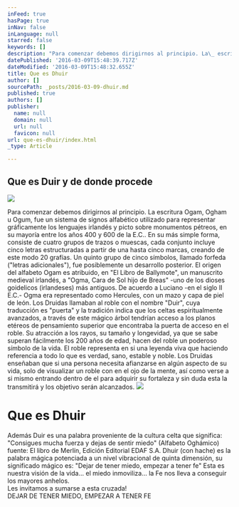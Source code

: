 ```yaml
---
inFeed: true
hasPage: true
inNav: false
inLanguage: null
starred: false
keywords: []
description: "Para comenzar debemos dirigirnos al principio. La\_ escritura\_ Ogam,\_ Ogham\_ u\_ Ogum, fue un sistema de signos alfabético utilizado para representar gráficamente los\_ lenguajes\_ irlandés\_ y\_ picto\_ sobre monumentos pétreos, en su mayoría entre los años\_ 400\_ y\_ 600\_ de la\_ E.C..\nEn su más simple forma, consiste de cuatro grupos de\_ trazos\_ o muescas, cada conjunto incluye cinco\_ letras\_ estructuradas a partir de una hasta cinco marcas, creando de este modo 20 grafías. Un quinto grupo de cinco símbolos, llamado\_ forfeda\_ (\"letras adicionales\"), fue posiblemente un desarrollo posterior.\nEl origen del alfabeto Ogam es atribuido, en “El Libro de Ballymote”, un manuscrito medieval irlandés, a “Ogma, Cara de Sol hijo de Breas” -uno de los dioses goidelicos (irlandeses) más antiguos. De acuerdo a\_Luciano\_-en el siglo II E.C.- Ogma era representado como Hercules, con un mazo y capa de piel de león.\n\nLos Druidas llamaban al roble con el nombre “Duir”,\_cuya traducción es “puerta” y la tradición indica que los celtas espiritualmente avanzados, a través de este\_mágico árbol\_tendrían acceso a los planos etéreos de pensamiento superior que encontraba la puerta de acceso en el roble. \n\nSu atracción a los rayos, su tamaño y\_longevidad, ya que se sabe superan fácilmente los 200 años de edad, hacen del roble un poderoso símbolo de la vida. El\_roble representa en si una leyenda\_viva que haciendo referencia a todo lo que es verdad, sano, estable y noble.\nLos\_Druidas\_enseñaban que si una persona necesita afianzarse en algún aspecto de su vida, solo de visualizar un roble con en el ojo de la mente, así como verse a si mismo entrando dentro de el para adquirir su fortaleza y sin duda esta la transmitirá y los objetivo serán alcanzados."
datePublished: '2016-03-09T15:48:39.717Z'
dateModified: '2016-03-09T15:48:32.655Z'
title: Que es Dhuir
author: []
sourcePath: _posts/2016-03-09-dhuir.md
published: true
authors: []
publisher:
  name: null
  domain: null
  url: null
  favicon: null
url: que-es-dhuir/index.html
_type: Article

---
```

## Que es Duir y de donde procede
![](https://s3-us-west-2.amazonaws.com/the-grid-img/p/d83f298cf8a206d45c40a4857106e85667cbb8aa.jpg)

Para comenzar debemos dirigirnos al principio. La  escritura  Ogam,  Ogham  u  Ogum, fue un sistema de signos alfabético utilizado para representar gráficamente los  lenguajes  irlandés  y  picto  sobre monumentos pétreos, en su mayoría entre los años  400  y  600  de la  E.C..
En su más simple forma, consiste de cuatro grupos de  trazos  o muescas, cada conjunto incluye cinco  letras  estructuradas a partir de una hasta cinco marcas, creando de este modo 20 grafías. Un quinto grupo de cinco símbolos, llamado  forfeda  ("letras adicionales"), fue posiblemente un desarrollo posterior.
El origen del alfabeto Ogam es atribuido, en "El Libro de Ballymote", un manuscrito medieval irlandés, a "Ogma, Cara de Sol hijo de Breas" -uno de los dioses goidelicos (irlandeses) más antiguos. De acuerdo a Luciano -en el siglo II E.C.- Ogma era representado como Hercules, con un mazo y capa de piel de león.
Los Druidas llamaban al roble con el nombre "Duir", cuya traducción es "puerta" y la tradición indica que los celtas espiritualmente avanzados, a través de este mágico árbol tendrían acceso a los planos etéreos de pensamiento superior que encontraba la puerta de acceso en el roble. 
Su atracción a los rayos, su tamaño y longevidad, ya que se sabe superan fácilmente los 200 años de edad, hacen del roble un poderoso símbolo de la vida. El roble representa en si una leyenda viva que haciendo referencia a todo lo que es verdad, sano, estable y noble.
Los Druidas enseñaban que si una persona necesita afianzarse en algún aspecto de su vida, solo de visualizar un roble con en el ojo de la mente, así como verse a si mismo entrando dentro de el para adquirir su fortaleza y sin duda esta la transmitirá y los objetivo serán alcanzados.
![](https://s3-us-west-2.amazonaws.com/the-grid-img/p/3ff89f92ae9ccfed1d5c0f5b3423eeff6a75bc41.jpg)

# Que es Dhuir

Además Duir es una palabra proveniente de la cultura celta que significa: "Consigues mucha fuerza y dejas de sentir miedo" (Alfabeto Oghámico) fuente: El libro de Merlín, Edición Editorial EDAF S.A.
Dhuir (con hache) es la palabra mágica potenciada a un nivel vibracional de quinta dimensión, su significado mágico es: "Dejar de tener miedo, empezar a tener fe" Esta es nuestra visión de la vida... el miedo inmoviliza... la Fe nos lleva a conseguir los mayores anhelos.  
Les invitamos a sumarse a esta cruzada!  
DEJAR DE TENER MIEDO, EMPEZAR A TENER FE